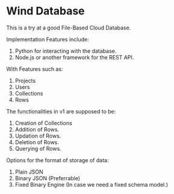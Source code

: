 # Wind Database

This is a try at a good File-Based Cloud Database.

Implementation Features include:
1. Python for interacting with the database.
2. Node.js or another framework for the REST API.

With Features such as:
1. Projects
2. Users
3. Collections
4. Rows

The functionalities in v1 are supposed to be:
1. Creation of Collections
2. Addition of Rows.
3. Updation of Rows.
4. Deletion of Rows.
5. Querying of Rows.

Options for the format of storage of data:
1. Plain JSON
2. Binary JSON (Preferrable)
3. Fixed Binary Engine (In case we need a fixed schema model.)